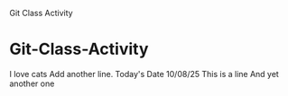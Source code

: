 Git Class Activity
# Git-Class-Activity
I love cats
Add another line. Today's Date 10/08/25
This is a line
And yet another one

